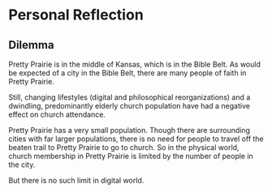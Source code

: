 # Personal Reflection

## Dilemma
Pretty Prairie is in the middle of Kansas, which is in the Bible Belt. As would be expected of a city in the Bible Belt, there are many people of faith in Pretty Prairie. 

Still, changing lifestyles (digital and philosophical reorganizations) and a dwindling, predominantly elderly church population have had a negative effect on church attendance. 

Pretty Prairie has a very small population. Though there are surrounding cities with far larger populations, there is no need for people to travel off the beaten trail to Pretty Prairie to go to church. So in the physical world, church membership in Pretty Prairie is limited by the number of people in the city.  

But there is no such limit in digital world. 


